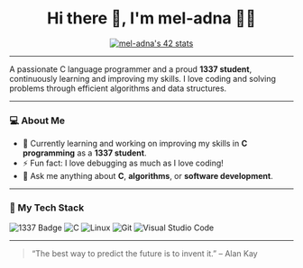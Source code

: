 <h1 align="center">Hi there 👋, I'm mel-adna 👨‍💻</h1>

<p align="center">
<a href="https://github.com/oakoudad/badge42"><img src="https://badge.mediaplus.ma/binary/mel-adna" alt="mel-adna's 42 stats" /></a>
</p>

---

A passionate C language programmer and a proud **1337 student**, continuously learning and improving my skills. I love coding and solving problems through efficient algorithms and data structures.

---

### 💻 About Me

- 🌱 Currently learning and working on improving my skills in **C programming** as a **1337 student**.
- ⚡ Fun fact: I love debugging as much as I love coding!
- 💬 Ask me anything about **C**, **algorithms**, or **software development**.

---

### 🔧 My Tech Stack

![1337 Badge](https://img.shields.io/badge/1337%20School-000000?&logo=graduation-cap&logoColor=white)
![C](https://img.shields.io/badge/-C-000000?&logo=c&logoColor=white)
![Linux](https://img.shields.io/badge/-Linux-000000?&logo=linux&logoColor=white)
![Git](https://img.shields.io/badge/-Git-000000?&logo=git&logoColor=white)
![Visual Studio Code](https://img.shields.io/badge/-VS%20Code-000000?&logo=visualstudiocode&logoColor=white)

---

> “The best way to predict the future is to invent it.” – Alan Kay

